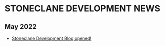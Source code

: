 # STONECLANE DEVELOPMENT NEWS 
## May 2022 
* [Stoneclane Development Blog opened!](https://Stoneclane-Development.github.io/blog/news/Stoneclane-Development/Blog%20opened!%20(4-05-2022))
